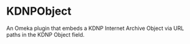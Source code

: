 # KDNPObject
An Omeka plugin that embeds a KDNP Internet Archive Object via URL paths in the KDNP Object field.
